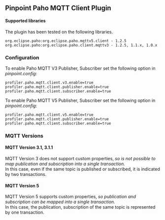 ## Pinpoint Paho MQTT Client Plugin

#### Supported libraries
The plugin has been tested on the following libraries.
```
org.eclipse.paho:org.eclipse.paho.mqttv5.client - 1.2.5
org.eclipse.paho:org.eclipse.paho.client.mqttv3 - 1.2.5, 1.1.x, 1.0.x
```

### Configuration 
To enable Paho MQTT V3 Publisher, Subscriber set the following option in *pinpoint.config*:
```
profiler.paho.mqtt.client.v3.enable=true
profiler.paho.mqtt.client.publisher.enable=true
profiler.paho.mqtt.client.subscriber.enable=true
```

To enable Paho MQTT V5 Publisher, Subscriber set the following option in *pinpoint.config*:
```
profiler.paho.mqtt.client.v5.enable=true
profiler.paho.mqtt.client.publisher.enable=true
profiler.paho.mqtt.client.subscriber.enable=true
```

### MQTT Versions

#### MQTT Version 3.1, 3.1.1

MQTT Version 3 does not support custom properties, *so  is not possible to map publication and subscription into a single transaction.*  
In this case, even if the same topic is published or subscribed, it is indicated by two transactions.

#### MQTT Version 5
  
MQTT Version 5 supports custom properties, *so publication and subscription can be mapped into a single transaction.*  
In this case, the publication, subscription of the same topic is represented by one transaction.